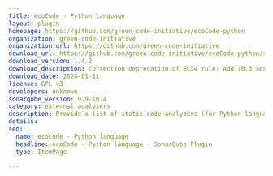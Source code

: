 ```yaml
---
title: ecoCode - Python language
layout: plugin
homepage: https://github.com/green-code-initiative/ecoCode-python
organization: green-code-initiative
organization_url: https://github.com/green-code-initiative
download_url: https://github.com/green-code-initiative/ecoCode-python/releases/download/1.4.2/ecocode-python-plugin-1.4.2.jar
download_version: 1.4.2
download_description: Correction deprecation of EC34 rule; Add 10.3 SonarQube compatibility; Adding EC35 rule; Improve unit tests for EC7 rule; Correction of NullPointException in EC2 rule; Deprecate rule EC66
download_date: 2024-01-11
license: GPL v3
developers: unknown
sonarqube_version: 9.9-10.4
category: external analysers
description: Provide a list of static code analyzers (for Python language) to highlight code structures that may have a negative ecological impact&#58; energy and resources over-consumption, "fatware", shortening terminals' lifespan, etc.
details: 
seo:
  name: ecoCode - Python language
  headline: ecoCode - Python language - SonarQube Plugin
  type: ItemPage

---
```

